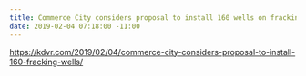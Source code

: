 ```yaml
---
title: Commerce City considers proposal to install 160 wells on fracking sites
date: 2019-02-04 07:18:00 -11:00
---
```


https://kdvr.com/2019/02/04/commerce-city-considers-proposal-to-install-160-fracking-wells/